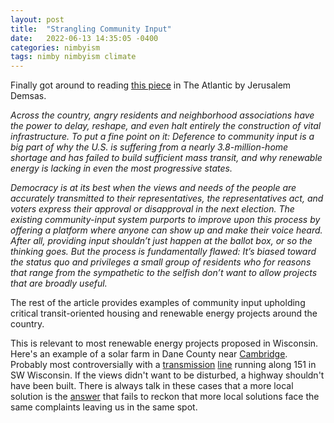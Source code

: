 ```yaml
---
layout: post
title:  "Strangling Community Input"
date:   2022-06-13 14:35:05 -0400
categories: nimbyism
tags: nimby nimbyism climate
---
```

Finally got around to reading [this piece](https://www.theatlantic.com/ideas/archive/2022/04/local-government-community-input-housing-public-transportation/629625/) in The Atlantic by Jerusalem Demsas.

*Across the country, angry residents and neighborhood associations have the power to delay, reshape, and even halt entirely the construction of vital infrastructure. To put a fine point on it: Deference to community input is a big part of why the U.S. is suffering from a nearly 3.8-million-home shortage and has failed to build sufficient mass transit, and why renewable energy is lacking in even the most progressive states.*

*Democracy is at its best when the views and needs of the people are accurately transmitted to their representatives, the representatives act, and voters express their approval or disapproval in the next election. The existing community-input system purports to improve upon this process by offering a platform where anyone can show up and make their voice heard. After all, providing input shouldn’t just happen at the ballot box, or so the thinking goes. But the process is fundamentally flawed: It’s biased toward the status quo and privileges a small group of residents who for reasons that range from the sympathetic to the selfish don’t want to allow projects that are broadly useful.*

The rest of the article provides examples of community input upholding critical transit-oriented housing and renewable energy projects around the country.

This is relevant to most renewable energy projects proposed in Wisconsin. Here's an example of a solar farm in Dane County near [Cambridge](https://www.wpr.org/state-regulators-approve-construction-wisconsins-largest-renewable-energy-plant-dane-county). Probably most controversially with a [transmission](https://www.wpr.org/costs-climb-controversial-transmission-line-being-built-across-southern-wisconsin) [line](https://www.wpr.org/public-service-commission-approves-cardinal-hickory-creek-transmission-line) running along 151 in SW Wisconsin. If the views didn't want to be disturbed, a highway shouldn't have been built. There is always talk in these cases that a more local solution is the [answer](https://isthmus.com/opinion/citizen-dave/could-atc-lose/) that fails to reckon that more local solutions face the same complaints leaving us in the same spot.


